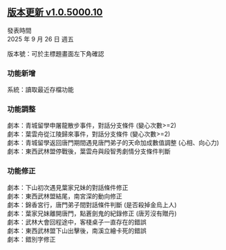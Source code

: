 ## [版本更新 v1.0.5000.10](https://store.steampowered.com/news/app/1859910/view/496081831875051979?l=tchinese)

發表時間  
2025 年 9 月 26 日 週五

版本號：可於主標題畫面左下角確認


### 功能新增

系統：讀取最近存檔功能


### 功能調整

劇本：青城留學申屠龍散步事件，對話分支條件 (變心次數>=2)  
劇本：葉雲舟從江陵歸來事件，對話分支條件 (變心次數>=2)  
劇本：青城留學返回唐門期間遇見唐門弟子的天命加成數值調整 (心相、向心力)  
劇本：東西武林盟停戰後，葉雲舟與段智秀劇情分支條件判斷  



### 功能修正

劇本：下山初次遇見葉家兄妹的對話條件修正  
劇本：東西武林盟結尾，南宮深的動向修正  
劇本：錦香宮行，唐門弟子間對話條件判斷 (是否殺掉金烏上人)  
劇本：葉家兄妹離開唐門，點蒼劍鬼的紀錄修正 (唐芳沒有贈丹)  
劇本：武林大會回程途中，客棧桌子一直存在的錯誤  
劇本：東西武林盟下山出擊後，南溪立繪卡死的錯誤  
劇本：錯別字修正  